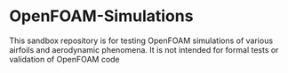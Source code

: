 # OpenFOAM-Simulations
This sandbox repository is for testing OpenFOAM simulations of various airfoils and aerodynamic phenomena. It is not intended for formal tests or validation of OpenFOAM code
